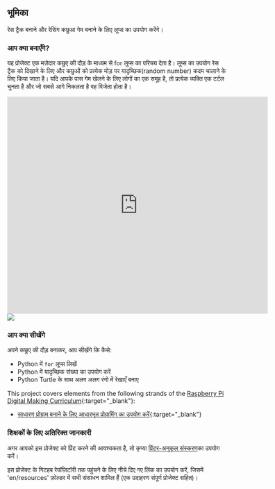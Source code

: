 ## भूमिका

रेस ट्रैक बनाने और रेसिंग कछुआ गेम बनाने के लिए लूप्स का उपयोग करेंगे।

### आप क्या बनाएँगे?

यह प्रोजेक्ट एक मज़ेदार कछुए की दौड़ के माध्यम से for लूप्स का परिचय देता है। लूप्स का उपयोग रेस ट्रैक को दिखाने के लिए और कछुओं को प्रत्येक मोड़ पर यादृच्छिक(random number) कदम चालाने के लिए किया जाता है। यदि आपके पास गेम खेलने के लिए लोगों का एक समूह है, तो प्रत्येक व्यक्ति एक टर्टल चुनता है और जो सबसे आगे निकलता है वह विजेता होता है।

<div class="trinket">
  <iframe src="https://trinket.io/embed/python/9339862606?outputOnly=true&start=result" width="600" height="500" frameborder="0" marginwidth="0" marginheight="0" allowfullscreen>
  </iframe>
  <img src="images/race-finished.png">
</div>

### आप क्या सीखेंगे

अपने कछुए की दौड़ बनाकर, आप सीखेंगे कि कैसे:

+ Python में `for` लूप्स लिखें
+ Python में यादृच्छिक संख्या का उपयोग करें
+ Python Turtle के साथ अलग अलग रंगो में रेखाएँ बनाए

This project covers elements from the following strands of the [Raspberry Pi Digital Making Curriculum](https://rpf.io/curriculum){:target="_blank"}:

+ [साधारण प्रोग्राम बनाने के लिए आधारभूत प्रोग्रामिंग का उपयोग करें](https://www.raspberrypi.org/curriculum/programming/creator/){:target="_blank"}

### शिक्षकों के लिए अतिरिक्त जानकारी

अगर आपको इस प्रोजेक्ट को प्रिंट करने की आवश्यकता है, तो कृप्या [प्रिंटर-अनुकूल संस्करण](https://projects.raspberrypi.org/en/projects/turtle-race/print)का उपयोग करें।

इस प्रोजेक्ट के गिटहब रेपॉज़िटॉरी तक पहुंचने के लिए नीचे दिए गए लिंक का उपयोग करें, जिसमें 'en/resources' फ़ोल्डर में सभी संसाधन शामिल हैं (एक उदाहरण संपूर्ण प्रोजेक्ट सहित)।